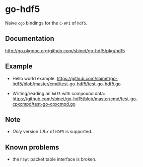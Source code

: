 go-hdf5
=======

Naive ``cgo`` bindings for the ``C-API`` of ``hdf5``.

Documentation
-------------

http://go.pkgdoc.org/github.com/sbinet/go-hdf5/pkg/hdf5

Example
-------

- Hello world example: https://github.com/sbinet/go-hdf5/blob/master/cmd/test-go-hdf5/test-go-hdf5.go

- Writing/reading an ``hdf5`` with compound data: https://github.com/sbinet/go-hdf5/blob/master/cmd/test-go-cpxcmpd/test-go-cpxcmpd.go

Note
----

- *Only* version *1.8.x* of ``HDF5`` is supported.


Known problems
--------------

- the ``h5pt`` packet table interface is broken.
